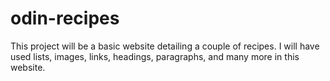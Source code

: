 # odin-recipes
This project will be a basic website detailing a couple of recipes. I will have used lists, images, links, headings, paragraphs, and many more in this website.